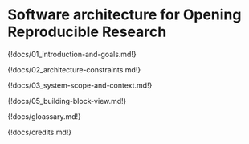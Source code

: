 # Software architecture for Opening Reproducible Research

{!docs/01_introduction-and-goals.md!}

{!docs/02_architecture-constraints.md!}

{!docs/03_system-scope-and-context.md!}

<!--
{!docs/04_solution-strategy.md!}
-->

{!docs/05_building-block-view.md!}

<!--
{!docs/06_runtime-view.md!}

{!docs/07_deployment-view.md!}

{!docs/08_cross-cutting-concepts.md!}

{!docs/09_design-decisions.md!}

{!docs/10_quality-requirements.md!}

{!docs/11_Risks-and-technical-debts.md!}
-->

{!docs/gloassary.md!}

{!docs/credits.md!}
